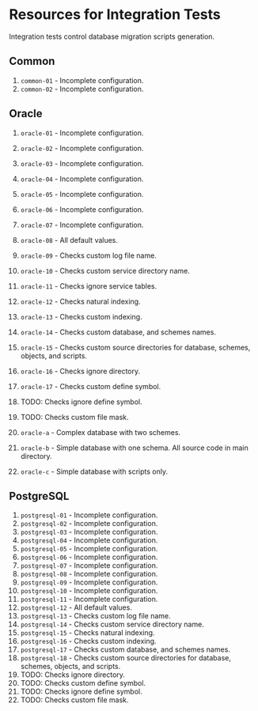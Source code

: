 # Resources for Integration Tests

Integration tests control database migration scripts generation.

## Common

1. `common-01` - Incomplete configuration.
2. `common-02` - Incomplete configuration.

## Oracle

 1. `oracle-01` - Incomplete configuration.
 2. `oracle-02` - Incomplete configuration.
 3. `oracle-03` - Incomplete configuration.
 4. `oracle-04` - Incomplete configuration.
 5. `oracle-05` - Incomplete configuration.
 6. `oracle-06` - Incomplete configuration.
 7. `oracle-07` - Incomplete configuration.
 8. `oracle-08` - All default values.
 9. `oracle-09` - Checks custom log file name.
10. `oracle-10` - Checks custom service directory name.
11. `oracle-11` - Checks ignore service tables.
12. `oracle-12` - Checks natural indexing.
13. `oracle-13` - Checks custom indexing.
14. `oracle-14` - Checks custom database, and schemes names.
15. `oracle-15` - Checks custom source directories for database, schemes, objects, and scripts.
16. `oracle-16` - Checks ignore directory.
17. `oracle-17` - Checks custom define symbol.
18. TODO: Checks ignore define symbol.
19. TODO: Checks custom file mask.

1. `oracle-a` - Complex database with two schemes.
2. `oracle-b` - Simple database with one schema. All source code in main directory.
3. `oracle-c` - Simple database with scripts only.

## PostgreSQL

 1. `postgresql-01` - Incomplete configuration.
 2. `postgresql-02` - Incomplete configuration.
 3. `postgresql-03` - Incomplete configuration.
 4. `postgresql-04` - Incomplete configuration.
 5. `postgresql-05` - Incomplete configuration.
 6. `postgresql-06` - Incomplete configuration.
 7. `postgresql-07` - Incomplete configuration.
 8. `postgresql-08` - Incomplete configuration.
 9. `postgresql-09` - Incomplete configuration.
10. `postgresql-10` - Incomplete configuration.
11. `postgresql-11` - Incomplete configuration.
12. `postgresql-12` - All default values.
13. `postgresql-13` - Checks custom log file name.
14. `postgresql-14` - Checks custom service directory name.
15. `postgresql-15` - Checks natural indexing.
16. `postgresql-16` - Checks custom indexing.
17. `postgresql-17` - Checks custom database, and schemes names.
18. `postgresql-18` - Checks custom source directories for database, schemes, objects, and scripts.
19. TODO: Checks ignore directory.
20. TODO: Checks custom define symbol.
21. TODO: Checks ignore define symbol.
22. TODO: Checks custom file mask.
